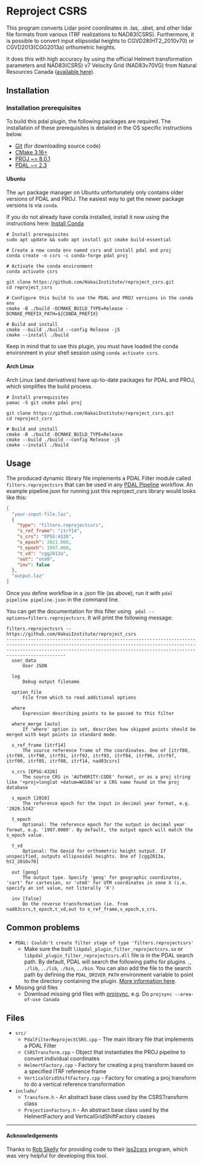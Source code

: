# Reproject CSRS

This program converts Lidar point coordinates in .las, .sbet, and other lidar file formats from various ITRF
realizations to NAD83(CSRS). Furthermore, it is possible to convert input ellipsoidal heights to CGVD28(HT2_2010v70) or
CGVD2013(CGG2013a) orthometric heights.

It does this with high accuracy by using the official Helmert transformation parameters and NAD83(CSRS) v7 Velocity
Grid (NAD83v70VG) from Natural Resources Canada
([available here](https://webapp.geod.nrcan.gc.ca/geod/data-donnees/transformations.php?locale=en)).

## Installation

### Installation prerequisites

To build this pdal plugin, the following packages are required. The installation of these prerequisites is detailed in the OS specific instructions below.

- [Git](https://git-scm.com/downloads) (for downloading source code)
- [CMake 3.16+](https://cmake.org/install/)
- [PROJ ~= 8.0.1](https://proj.org/download.html)
- [PDAL ~= 2.3](https://pdal.io/download.html)

#### Ubuntu
The `apt` package manager on Ubuntu unfortunately only contains older versions of PDAL and PROJ. The easiest way to get the newer package versions is via `conda`.

If you do not already have conda installed, install it now using the instructions here: [Install Conda](https://conda.io/projects/conda/en/latest/user-guide/install/index.html#)

```shell
# Install prerequisites
sudo apt update && sudo apt install git cmake build-essential

# Create a new conda env named csrs and install pdal and proj
conda create -n csrs -c conda-forge pdal proj

# Activate the conda environment
conda activate csrs

git clone https://github.com/HakaiInstitute/reproject_csrs.git
cd reproject_csrs

# Configure this build to use the PDAL and PROJ versions in the conda env
cmake -B ./build -DCMAKE_BUILD_TYPE=Release -DCMAKE_PREFIX_PATH=${CONDA_PREFIX}

# Build and install
cmake --build ./build --config Release -j5
cmake --install ./build
```

Keep in mind that to use this plugin, you must have loaded the conda environment in your shell session using `conda activate csrs`.

#### Arch Linux
Arch Linux (and derivatives) have up-to-date packages for PDAL and PROJ, which simplifies the build process.

```shell
# Install prerequisites
pamac -S git cmake pdal proj

git clone https://github.com/HakaiInstitute/reproject_csrs.git
cd reproject_csrs

# Build and install
cmake -B ./build -DCMAKE_BUILD_TYPE=Release
cmake --build ./build --config Release -j5
cmake --install ./build
```

## Usage

The produced dynamic library file implements a PDAL Filter module called `filters.reprojectcsrs` that can be used in
any [PDAL Pipeline](https://pdal.io/pipeline.html)
workflow. An example pipeline.json for running just this reproject_csrs library would looks like this:

```json
[
  "your-input-file.laz",
  {
    "type": "filters.reprojectcsrs",
    "s_ref_frame": "itrf14",
    "s_crs": "EPSG:4326",
    "s_epoch": 2021.000,
    "t_epoch": 1997.000,
    "t_vd": "cgg2013a",
    "out": "utm9",
    "inv": false
  },
  "output.laz"
]
```

Once you define workflow in a .json file (as above), run it with `pdal pipeline pipeline.json` in the command line.

You can get the documentation for this filter using ` pdal --options=filters.reprojectcsrs`. It will print the following
message:

```text
filters.reprojectcsrs -- https://github.com/HakaiInstitute/reproject_csrs
----------------------------------------------------------------------------------------------------------------------------------------------------------------------------------------------------------------------------------------
  user_data
      User JSON

  log
      Debug output filename

  option_file
      File from which to read additional options

  where
      Expression describing points to be passed to this filter

  where_merge [auto]
      If 'where' option is set, describes how skipped points should be merged with kept points in standard mode.

  s_ref_frame [itrf14]
      The source reference frame of the coordinates. One of [itrf88, itrf89, itrf90, itrf91, itrf92, itrf93, itrf94, itrf96, itrf97, itrf00, itrf05, itrf08, itrf14, nad83csrs]

  s_crs [EPSG:4326]
      The source CRS in 'AUTHORITY:CODE' format, or as a proj string like '+proj=longlat +datum=WGS84'or a CRS name found in the proj database

  s_epoch [2010]
      The reference epoch for the input in decimal year format, e.g. '2020.5342'

  t_epoch
      Optional: The reference epoch for the output in decimal year format, e.g. '1997.0000'. By default, the output epoch will match the s_epoch value.

  t_vd
      Optional: The Geoid for orthometric height output. If unspecified, outputs ellipsoidal heights. One of [cgg2013a, ht2_2010v70]

  out [geog]
      The output type. Specify 'geog' for geographic coordinates, 'cart' for cartesian, or 'utmX' for UTM coordinates in zone X (i.e. specify an int value, not literally 'X')

  inv [false]
      Do the reverse transformation (ie. from nad83csrs,t_epoch,t_vd,out to s_ref_frame,s_epoch,s_crs.
```

## Common problems

- `PDAL: Couldn't create filter stage of type 'filters.reprojectcsrs'`
    - Make sure the built `libpdal_plugin_filter_reprojectcsrs.so` or `libpdal_plugin_filter_reprojectcsrs.dll` file is
      in the PDAL search path. By default, PDAL will search the following paths for plugins
      `.`, `./lib`, `../lib`, `./bin`, `../bin`. You can also add the file to the search path by defining
      the `PDAL_DRIVER_PATH` environment variable to point to the directory containing the
      plugin. [More information here](https://pdal.io/faq.html).
- Missing grid files
    - Download missing grid files with [projsync](https://proj.org/apps/projsync.html),
      e.g. Do `projsync --area-of-use Canada`

## Files

- `src/`
    - `PdalFilterReprojectCSRS.cpp` - The main library file that implements a PDAL Filter
    - `CSRSTransform.cpp` - Object that instantiates the PROJ pipeline to convert individual coordinates
    - `HelmertFactory.cpp` - Factory for creating a proj transform based on a specified ITRF reference frame
    - `VerticalGridShiftFactory.cpp` - Factory for creating a proj transform to do a vertical reference transformation
- `include/`
    - `Transform.h` - An abstract base class used by the CSRSTransform class
    - `ProjectionFactory.h` - An abstract base class used by the HelmertFactory and VerticalGridShiftFactory classes

---

#### Acknowledgements

Thanks to [Rob Skelly](https://github.com/rskelly) for providing code to
their [las2csrs](https://github.com/rskelly/las2csrs) program, which was very helpful for developing this tool.
